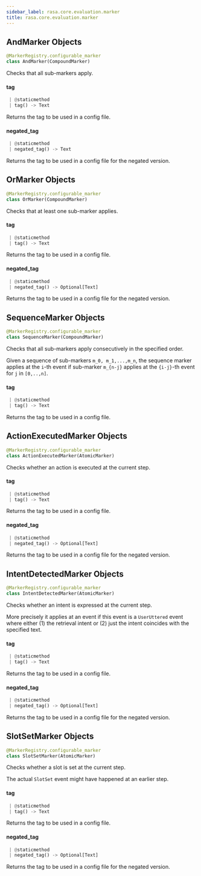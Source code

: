 ```yaml
---
sidebar_label: rasa.core.evaluation.marker
title: rasa.core.evaluation.marker
---
```

## AndMarker Objects

```python
@MarkerRegistry.configurable_marker
class AndMarker(CompoundMarker)
```

Checks that all sub-markers apply.

#### tag

```python
 | @staticmethod
 | tag() -> Text
```

Returns the tag to be used in a config file.

#### negated\_tag

```python
 | @staticmethod
 | negated_tag() -> Text
```

Returns the tag to be used in a config file for the negated version.

## OrMarker Objects

```python
@MarkerRegistry.configurable_marker
class OrMarker(CompoundMarker)
```

Checks that at least one sub-marker applies.

#### tag

```python
 | @staticmethod
 | tag() -> Text
```

Returns the tag to be used in a config file.

#### negated\_tag

```python
 | @staticmethod
 | negated_tag() -> Optional[Text]
```

Returns the tag to be used in a config file for the negated version.

## SequenceMarker Objects

```python
@MarkerRegistry.configurable_marker
class SequenceMarker(CompoundMarker)
```

Checks that all sub-markers apply consecutively in the specified order.

Given a sequence of sub-markers `m_0, m_1,...,m_n`, the sequence marker applies
at the `i`-th event if sub-marker `m_{n-j}` applies at the `{i-j}`-th event
for `j` in `[0,..,n]`.

#### tag

```python
 | @staticmethod
 | tag() -> Text
```

Returns the tag to be used in a config file.

## ActionExecutedMarker Objects

```python
@MarkerRegistry.configurable_marker
class ActionExecutedMarker(AtomicMarker)
```

Checks whether an action is executed at the current step.

#### tag

```python
 | @staticmethod
 | tag() -> Text
```

Returns the tag to be used in a config file.

#### negated\_tag

```python
 | @staticmethod
 | negated_tag() -> Optional[Text]
```

Returns the tag to be used in a config file for the negated version.

## IntentDetectedMarker Objects

```python
@MarkerRegistry.configurable_marker
class IntentDetectedMarker(AtomicMarker)
```

Checks whether an intent is expressed at the current step.

More precisely it applies at an event if this event is a `UserUttered` event
where either (1) the retrieval intent or (2) just the intent coincides with
the specified text.

#### tag

```python
 | @staticmethod
 | tag() -> Text
```

Returns the tag to be used in a config file.

#### negated\_tag

```python
 | @staticmethod
 | negated_tag() -> Optional[Text]
```

Returns the tag to be used in a config file for the negated version.

## SlotSetMarker Objects

```python
@MarkerRegistry.configurable_marker
class SlotSetMarker(AtomicMarker)
```

Checks whether a slot is set at the current step.

The actual `SlotSet` event might have happened at an earlier step.

#### tag

```python
 | @staticmethod
 | tag() -> Text
```

Returns the tag to be used in a config file.

#### negated\_tag

```python
 | @staticmethod
 | negated_tag() -> Optional[Text]
```

Returns the tag to be used in a config file for the negated version.

